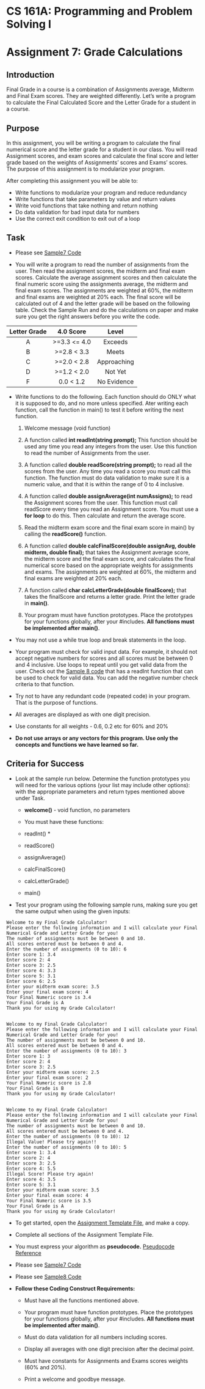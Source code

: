 # **CS 161A: Programming and Problem Solving I**

# Assignment 7: Grade Calculations

## Introduction

Final Grade in a course is a combination of Assignments average, Midterm and Final Exam scores. They are weighted differently. Let’s write a program to calculate the Final Calculated Score and the Letter Grade for a student in a course.

## Purpose

In this assignment, you will be writing a program to calculate the final numerical score and the letter grade for a student in our class. You will read Assignment scores, and exam scores and calculate the final score and letter grade based on the weights of Assignments’ scores and Exams’ scores. The purpose of this assignment is to modularize your program.

After completing this assignment you will be able to:

* Write functions to modularize your program and reduce redundancy  
* Write functions that take parameters by value and return values  
* Write void functions that take nothing and return nothing  
* Do data validation for bad input data for numbers  
* Use the correct exit condition to exit out of a loop

## Task

* Please see [Sample7 Code](https://github.com/Glen-Sasek-PCC-Instructor/2025-06-22/blob/main/a7-sample.cpp) 

* You will write a program to read the number of assignments from the user. Then read the assignment scores, the midterm and final exam scores. Calculate the average assignment scores and then calculate the final numeric score using the assignments average, the midterm and final exam scores. The assignments are weighted at 60%, the midterm and final exams are weighted at 20% each. The final score will be calculated out of 4 and the letter grade will be based on the following table. Check the Sample Run and do the calculations on paper and make sure you get the right answers before you write the code.

| Letter Grade | 4.0 Score | Level |
| :---: | :---: | :---: |
| A | \>=3.3 \<= 4.0 | Exceeds |
| B | \>=2.8 \< 3.3 | Meets |
| C | \>=2.0 \< 2.8 | Approaching |
| D | \>=1.2 \< 2.0 | Not Yet |
| F | 0.0 \< 1.2 | No Evidence |

* Write functions to do the following. Each function should do ONLY what it is supposed to do, and no more unless specified. Ater writing each function, call the function in main() to test it before writing the next function.

  1. Welcome message (void function)

  2. A function called **int readInt(string prompt);** This function should be used any time you read any integers from the user. Use this function to read the number of Assignments from the user.

  3. A function called **double readScore(string prompt);** to read all the scores from the user. Any time you read a score you must call this function. The function must do data validation to make sure it is a numeric value, and that it is within the range of 0 to 4 inclusive.

  4. A function called **double assignAverage(int numAssigns);** to read the Assignment scores from the user. This function must call readScore every time you read an Assignment score. You must use a **for loop** to do this. Then calculate and return the average score.

  5. Read the midterm exam score and the final exam score in main() by calling the **readScore()** function.

  6. A function called **double calcFinalScore(double assignAvg, double midterm, double final);** that takes the Assignment average score, the midterm score and the final exam score, and calculates the final numerical score based on the appropriate weights for assignments and exams. The assignments are weighted at 60%, the midterm and final exams are weighted at 20% each.

  7. A function called **char calcLetterGrade(double finalScore);** that takes the finalScore and returns a letter grade. Print the letter grade in **main()**.

  8. Your program must have function prototypes. Place the prototypes for your functions globally, after your \#includes. **All functions must be implemented after main()**.

* You may not use a while true loop and break statements in the loop.

* Your program must check for valid input data. For example, it should not accept negative numbers for scores and all scores must be between 0 and 4 inclusive. Use loops to repeat until you get valid data from the user. Check out the [Sample 8 code](https://github.com/Glen-Sasek-PCC-Instructor/2025-06-22/blob/main/a8-sample.cpp) that has a readInt function that can be used to check for valid data. You can add the negative number check criteria to that function.

* Try not to have any redundant code (repeated code) in your program. That is the purpose of functions.

* All averages are displayed as with one digit precision.

* Use constants for all weights \- 0.6, 0.2 etc for 60% and 20%

* **Do not use arrays or any vectors for this program. Use only the concepts and functions we have learned so far.**

## Criteria for Success

* Look at the sample run below. Determine the function prototypes you will need for the various options (your list may include other options): with the appropriate parameters and return types mentioned above under Task.

  * **welcome()** \- void function, no parameters

  * You must have these functions:
   * readInt() *
   * readScore()
   * assignAverage()
   * calcFinalScore()
   * calcLetterGrade()
   * main()

* Test your program using the following sample runs, making sure you get the same output when using the given inputs:

```
Welcome to my Final Grade Calculator!
Please enter the following information and I will calculate your Final Numerical Grade and Letter Grade for you!
The number of assignments must be between 0 and 10.
All scores entered must be between 0 and 4.
Enter the number of assignments (0 to 10): 6
Enter score 1: 3.4 
Enter score 2: 4 
Enter score 3: 2.5 
Enter score 4: 3.3
Enter score 5: 3.1
Enter score 6: 2.5
Enter your midterm exam score: 3.5
Enter your final exam score: 4
Your Final Numeric score is 3.4
Your Final Grade is A
Thank you for using my Grade Calculator!


Welcome to my Final Grade Calculator!
Please enter the following information and I will calculate your Final Numerical Grade and Letter Grade for you!
The number of assignments must be between 0 and 10.
All scores entered must be between 0 and 4.
Enter the number of assignments (0 to 10): 3
Enter score 1: 3 
Enter score 2: 4 
Enter score 3: 2.5 
Enter your midterm exam score: 2.5
Enter your final exam score: 2
Your Final Numeric score is 2.8
Your Final Grade is B
Thank you for using my Grade Calculator!


Welcome to my Final Grade Calculator!
Please enter the following information and I will calculate your Final Numerical Grade and Letter Grade for you!
The number of assignments must be between 0 and 10.
All scores entered must be between 0 and 4.
Enter the number of assignments (0 to 10): 12
Illegal Value! Please try again!!
Enter the number of assignments (0 to 10): 5
Enter score 1: 3.4 
Enter score 2: 4 
Enter score 3: 2.5 
Enter score 4: 5.5
Illegal Score! Please try again!
Enter score 4: 3.5
Enter score 5: 3.1
Enter your midterm exam score: 3.5
Enter your final exam score: 4
Your Final Numeric score is 3.5
Your Final Grade is A
Thank you for using my Grade Calculator!
```

* To get started, open the [Assignment Template File](https://github.com/Glen-Sasek-PCC-Instructor/2025-06-22/blob/main/main.cpp), and make a copy.

* Complete all sections of the Assignment Template File. 

* You must express your algorithm as **pseudocode.** [Pseudocode Reference](https://github.com/Glen-Sasek-PCC-Instructor/2025-06-22/blob/main/Pseudocode-Reference.txt)
 
* Please see [Sample7 Code](https://github.com/Glen-Sasek-PCC-Instructor/2025-06-22/blob/main/a7-sample.cpp) 

* Please see [Sample8 Code](https://github.com/Glen-Sasek-PCC-Instructor/2025-06-22/blob/main/a8-sample.cpp) 

* **Follow these Coding Construct Requirements:**

  * Must have all the functions mentioned above.

  * Your program must have function prototypes. Place the prototypes for your functions globally, after your \#includes. **All functions must be implemented after main()**. 

  * Must do data validation for all numbers including scores.

  *  Display all averages with one digit precision after the decimal point.

  * Must have constants for Assignments and Exams scores weights (60% and 20%).

  * Print a welcome and goodbye message.

